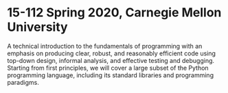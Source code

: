 # 15-112 Spring 2020, Carnegie Mellon University
A technical introduction to the fundamentals of programming with an emphasis on producing clear, robust, and reasonably efficient code using top-down design, informal analysis, and effective testing and debugging. Starting from first principles, we will cover a large subset of the Python programming language, including its standard libraries and programming paradigms.
